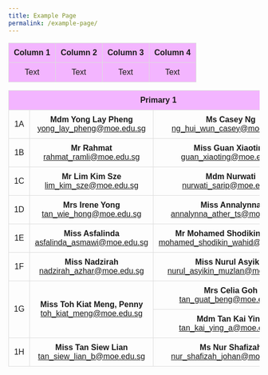 ```yaml
---
title: Example Page
permalink: /example-page/
---
```

| Column 1 | Column 2 | Column 3 | Column 4
| -------- | -------- | -------- | -------- | 
| Text     | Text     | Text     | Text     |



<style>
table {
  font-family: arial, sans-serif;
  border-collapse: collapse;
  width: 100%;
  text-aligh: center;
}

td, th {
  border: 1px solid #dddddd;
  text-align: center;
  padding: 10px;
}

tr:nth-child(1) {
  background-color: #F3B5FF;
  font-color: #ffffff;
}
</style>

<table>
  <tbody>
  <tr>
    <th colspan=3>Primary 1</th>
  </tr>
  <tr>
    <td>1A</td>
		<td><b>Mdm Yong Lay Pheng</b> <br><a href="mailto:yong_lay_pheng@moe.edu.sg">yong_lay_pheng@moe.edu.sg</a></td>
    <td><b>Ms Casey Ng</b><br><a href="mailto:ng_hui_wun_casey@moe.edu.sg">ng_hui_wun_casey@moe.edu.sg</a></td>
  </tr>
  
  <tr>
    <td>1B</td>
    <td><b>Mr Rahmat</b><br><a href="mailto:rahmat_ramli@moe.edu.sg">rahmat_ramli@moe.edu.sg</a></td>
    <td><b>Miss Guan Xiaoting</b><br><a href="mailto:guan_xiaoting@moe.edu.sg">guan_xiaoting@moe.edu.sg</a></td>
  </tr>
  
  <tr>
    <td>1C</td>
    <td><b>Mr Lim Kim Sze</b><br><a href="mailto:lim_kim_sze@moe.edu.sg">lim_kim_sze@moe.edu.sg</a></td>
    <td><b>Mdm Nurwati</b><br><a href="mailto:nurwati_sarip@moe.edu.sg">nurwati_sarip@moe.edu.sg</a></td>
  </tr>
  
  <tr>
    <td>1D</td>
    <td><b>Mrs Irene Yong</b><br><a href="mailto:tan_wie_hong@moe.edu.sg">tan_wie_hong@moe.edu.sg</a></td>
    <td><b>Miss Annalynna</b><br><a href="mailto:annalynna_ather_ts@moe.edu.sg">annalynna_ather_ts@moe.edu.sg</a></td>
  </tr>
  
  <tr>
    <td>1E</td>
    <td><b>Miss Asfalinda</b><br><a href="mailto:asfalinda_asmawi@moe.edu.sg">asfalinda_asmawi@moe.edu.sg</a></td>
    <td><b>Mr Mohamed Shodikin Wahid</b><br><a href="mailto:mohamed_shodikin_wahid@moe.edu.sg">mohamed_shodikin_wahid@moe.edu.sg</a></td>
  </tr>
  
  <tr>
    <td>1F</td>
    <td><b>Miss Nadzirah</b><br><a href="mailto:nadzirah_azhar@moe.edu.sg">nadzirah_azhar@moe.edu.sg</a></td>
    <td><b>Miss Nurul Asyikin</b><br><a href="mailto:nurul_asyikin_muzlan@moe.edu.sg">nurul_asyikin_muzlan@moe.edu.sg</a></td>
  </tr>
  
  <tr>
    <td rowspan=2>1G</td>
    <td rowspan=2><b>Miss Toh Kiat Meng, Penny</b><br><a href="mailto:toh_kiat_meng@moe.edu.sg">toh_kiat_meng@moe.edu.sg</a></td>
    <td><b>Mrs Celia Goh</b><br><a href="mailto:tan_guat_beng@moe.edu.sg">tan_guat_beng@moe.edu.sg</a></td>
  </tr>
  <tr border=0>
    <td><b>Mdm Tan Kai Ying</b><br><a href="mailto:tan_kai_ying_a@moe.edu.sg">tan_kai_ying_a@moe.edu.sg</a></td>
  </tr>

  <tr>
    <td>1H</td>
    <td><b>Miss Tan Siew Lian</b><br><a href="mailto:tan_siew_lian_b@moe.edu.sg">tan_siew_lian_b@moe.edu.sg</a></td>
    <td><b>Ms Nur Shafizah</b><br><a href="mailto:nur_shafizah_johan@moe.edu.sg">nur_shafizah_johan@moe.edu.sg</a></td>
  </tr>
  
</tbody>
</table>